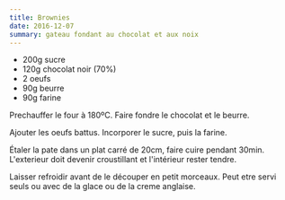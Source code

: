 ```yaml
---
title: Brownies
date: 2016-12-07
summary: gateau fondant au chocolat et aux noix
---
```


* 200g sucre
* 120g chocolat noir (70%)
* 2 oeufs
* 90g beurre
* 90g farine


Prechauffer le four à 180ºC. Faire fondre le chocolat et le beurre.

Ajouter les oeufs battus. Incorporer le sucre, puis la farine.

Étaler la pate dans un plat carré de 20cm, faire cuire pendant 30min. L'exterieur doit devenir croustillant et l'intérieur rester tendre.

Laisser refroidir avant de le découper en petit morceaux. Peut etre servi seuls ou avec de la glace ou de la creme anglaise.

